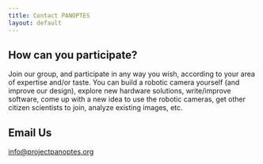 ```yaml
---
title: Contact PANOPTES
layout: default
---
```


## How can you participate?

Join our group, and participate in any way you wish, according to your area of expertise and/or taste. You can build a robotic camera yourself (and improve our design), explore new hardware solutions, write/improve software, come up with a new idea to use the robotic cameras, get other citizen scientists to join, analyze existing images, etc.

## Email Us

<a href="mailto:info@projectpanoptes.org">info@projectpanoptes.org</a>
